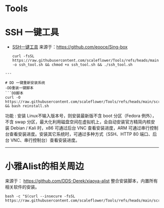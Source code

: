 # Tools
# SSH 一键工具
- [SSH一键工具](https://github.com/scaleflower/Tools/blob/main/scripts/ssh_tool.sh)
  来源于：https://github.com/eooce/Sing-box
  ```ssh综合工具箱一键脚本
  curl -fsSL https://raw.githubusercontent.com/scaleflower/Tools/refs/heads/main/scripts/ssh_tool.sh -o ssh_tool.sh && chmod +x ssh_tool.sh && ./ssh_tool.sh
```
---

# DD 一键重新安装系统
-DD重装一键脚本
```DD脚本
curl -O https://raw.githubusercontent.com/scaleflower/Tools/refs/heads/main/scripts/reinstall.sh && bash reinstall.sh
```

功能 : 安装 Linux不输入版本号，则安装最新版不含 boot 分区（Fedora 例外），不含 swap 分区，最大化利用磁盘空间在虚拟机上，会自动安装官方精简内核安装 Debian / Kali 时，x86 可通过后台 VNC 查看安装进度，ARM 可通过串行控制台查看安装进度。安装其它系统时，可通过多种方式（SSH、HTTP 80 端口、后台 VNC、串行控制台）查看安装进度。

----

# 小雅Alist的相关周边
来源于：  https://github.com/DDS-Derek/xiaoya-alist
整合安装脚本，内置所有相关软件的安装。

```
bash -c "$(curl --insecure -fsSL https://raw.githubusercontent.com/scaleflower/Tools/refs/heads/main/scripts/xiaoya_install.sh)"
```
